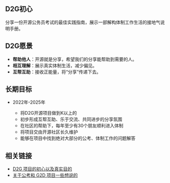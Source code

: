 ## D2G初心

分享一份开源公务员考试的最佳实践指南，展示一部解构体制工作生活的接地气说明手册。

## D2G愿景

* **帮助他人**：开源就是分享，希望我们的分享能帮助到需要的人。
* **相互理解**：展示真实体制生活，减少偏见。
* **互帮互助**：接收正能量，将“分享”传递下去。

## 长期目标

* 2022年-2025年

  * 将D2G开源项目做到K以上的
  * 初步形成互帮互助、乐于交流、共同进步的分享氛围
  * 在社区的帮助下，每年至少有30个朋友顺利进入体制
  * 将项目交由开源社区长久维护
  * 能够在项目中找到绝对大部分的公考、体制工作的问题解答

## 相关链接

* [D2G 项目的初心以及真实目的](https://github.com/miss-mumu/developer2gwy/issues/3)
* [关于公考和 G2D 项目一些想说的](https://github.com/miss-mumu/developer2gwy/blob/main/doc/%E5%85%B3%E4%BA%8E%E5%85%AC%E8%80%83%E5%92%8C%20G2D%E9%A1%B9%E7%9B%AE%E4%B8%80%E4%BA%9B%E6%83%B3%E8%AF%B4%E7%9A%84.md "https://github.com/miss-mumu/developer2gwy/blob/main/doc/%E5%85%B3%E4%BA%8E%E5%85%AC%E8%80%83%E5%92%8C%20G2D%E9%A1%B9%E7%9B%AE%E4%B8%80%E4%BA%9B%E6%83%B3%E8%AF%B4%E7%9A%84.md")